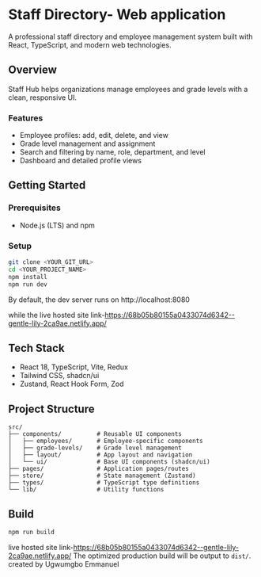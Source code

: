 # Staff Directory- Web application

A professional staff directory and employee management system built with React, TypeScript, and modern web technologies.

## Overview

Staff Hub helps organizations manage employees and grade levels with a clean, responsive UI.

### Features
- Employee profiles: add, edit, delete, and view
- Grade level management and assignment
- Search and filtering by name, role, department, and level
- Dashboard and detailed profile views

## Getting Started

### Prerequisites
- Node.js (LTS) and npm

### Setup
```sh
git clone <YOUR_GIT_URL>
cd <YOUR_PROJECT_NAME>
npm install
npm run dev
```

By default, the dev server runs on http://localhost:8080


while the live hosted site link-https://68b05b80155a0433074d6342--gentle-lily-2ca9ae.netlify.app/

## Tech Stack
- React 18, TypeScript, Vite, Redux
- Tailwind CSS, shadcn/ui
- Zustand, React Hook Form, Zod

## Project Structure
```
src/
├── components/          # Reusable UI components
│   ├── employees/       # Employee-specific components
│   ├── grade-levels/    # Grade level management
│   ├── layout/          # App layout and navigation
│   └── ui/              # Base UI components (shadcn/ui)
├── pages/               # Application pages/routes
├── store/               # State management (Zustand)
├── types/               # TypeScript type definitions
└── lib/                 # Utility functions
```

## Build
```sh
npm run build
```
live hosted site link-https://68b05b80155a0433074d6342--gentle-lily-2ca9ae.netlify.app/
The optimized production build will be output to `dist/`.
created by Ugwumgbo Emmanuel
